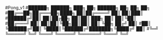 #Pong_v1
#██████╗  ██████╗ ███╗   ██╗ ██████╗        ██╗   ██╗ ██╗
#██╔══██╗██╔═══██╗████╗  ██║██╔════╝        ██║   ██║███║
#██████╔╝██║   ██║██╔██╗ ██║██║  ███╗       ██║   ██║╚██║
#██╔═══╝ ██║   ██║██║╚██╗██║██║   ██║       ╚██╗ ██╔╝ ██║
#██║     ╚██████╔╝██║ ╚████║╚██████╔╝███████╗╚████╔╝  ██║
#╚═╝      ╚═════╝ ╚═╝  ╚═══╝ ╚═════╝ ╚══════╝ ╚═══╝   ╚═╝
